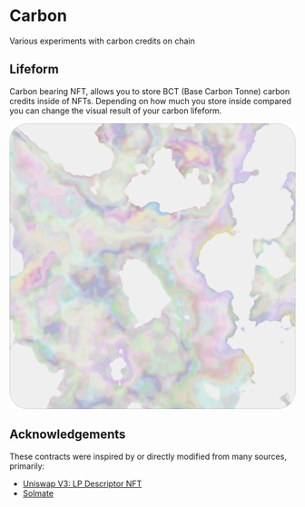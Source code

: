 # Carbon

Various experiments with carbon credits on chain

## Lifeform

Carbon bearing NFT, allows you to store BCT (Base Carbon Tonne) carbon credits inside of NFTs. Depending on how much you store inside compared you can change the visual result of your carbon lifeform.

![Lifeform](./assets/Lifeform.png)

## Acknowledgements

These contracts were inspired by or directly modified from many sources, primarily:

- [Uniswap V3: LP Descriptor NFT](https://etherscan.io/address/0x91ae842a5ffd8d12023116943e72a606179294f3#code)
- [Solmate](https://github.com/Rari-Capital/solmate)
